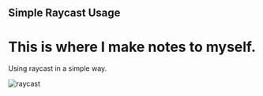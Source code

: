 ## Simple Raycast Usage


# This is where I make notes to myself.
Using raycast in a simple way.

![raycast](https://user-images.githubusercontent.com/35861357/144310797-363aeb50-ac87-4b3a-b2db-607099589014.PNG)





